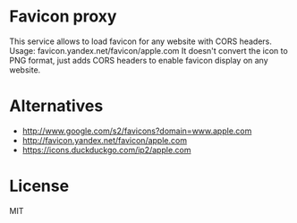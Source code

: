 # Favicon proxy

This service allows to load favicon for any website with CORS headers.
Usage: favicon.yandex.net/favicon/apple.com
It doesn't convert the icon to PNG format, just adds CORS headers to enable favicon display on any website.

# Alternatives

- http://www.google.com/s2/favicons?domain=www.apple.com
- http://favicon.yandex.net/favicon/apple.com
- https://icons.duckduckgo.com/ip2/apple.com

# License

MIT
